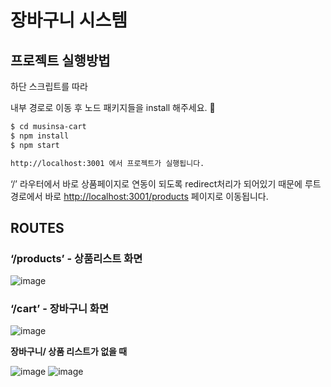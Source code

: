 # 장바구니 시스템

## 프로젝트 실행방법

하단 스크립트를 따라 

내부 경로로 이동 후 노드 패키지들을 install 해주세요. 🙂

```bash
$ cd musinsa-cart
$ npm install
$ npm start

http://localhost:3001 에서 프로젝트가 실행됩니다.
```

‘/’ 라우터에서 바로 상품페이지로 연동이 되도록 redirect처리가 되어있기 때문에 루트 경로에서 바로 [http://localhost:3001/products](http://localhost:3001/products) 페이지로 이동됩니다.

## ROUTES

### **‘/products’ - 상품리스트 화면**
![image](https://user-images.githubusercontent.com/35230852/209989744-5a3762a0-fe1d-42fa-931b-204aebc35522.png)

### **‘/cart’ - 장바구니 화면**

![image](https://user-images.githubusercontent.com/35230852/209989766-ec46341d-a8a6-4e12-9410-423a8ebf9677.png)

**장바구니/ 상품 리스트가 없을 때**

![image](https://user-images.githubusercontent.com/35230852/209989828-d6b4d18f-ad39-4047-8265-c7abfab0e375.png)
![image](https://user-images.githubusercontent.com/35230852/209989853-79300b24-a67e-4d8a-a080-48043510d181.png)


